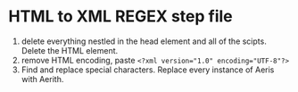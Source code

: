 # HTML to XML REGEX step file

1.  delete everything nestled in the head element and all of the scipts. Delete the HTML element. 
2.  remove HTML encoding, paste ```<?xml version="1.0" encoding="UTF-8"?>```
3. Find and replace special characters. Replace every instance of Aeris with Aerith.